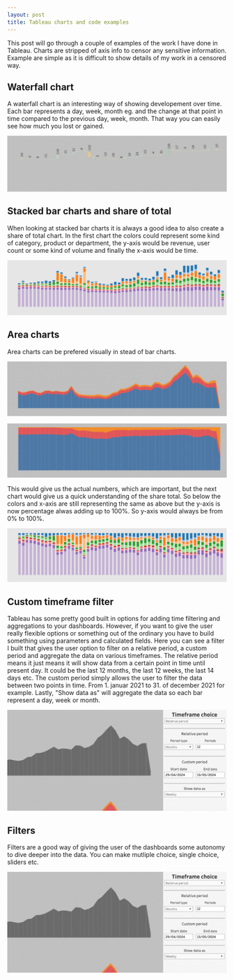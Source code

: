 ```yaml
---
layout: post
title: Tableau charts and code examples
---
```

<!--<img src="/images/fulls/01.jpg" class="fit image">-->
This post will go through a couple of examples of the work I have done in Tableau. Charts are stripped of axis info to censor any sensitive information. Example are simple as it is difficult to show details of my work in a censored way.

## Waterfall chart

A waterfall chart is an interesting way of showing developement over time. Each bar represents a day, week, month eg. and the change at that point in time compared to the previous day, week, month. That way you can easily see how much you lost or gained.

![png](/images/Tableau/waterfall.png)

## Stacked bar charts and share of total

When looking at stacked bar charts it is always a good idea to also create a share of total chart.
In the first chart the colors could represent some kind of category, product or department, the y-axis  would be revenue, user count or some kind of volume and finally the x-axis would be time.

![png](/images/Tableau/bars_clean.png)

## Area charts

Area charts can be prefered visually in stead of bar charts.

![png](/images/Tableau/area_clean.png)

![png](/images/Tableau/area_100%_clean.png)


This would give us the actual numbers, which are important, but the next chart would give us a quick understanding of the share total.
So below the colors and x-axis are still representing the same as above but the y-axis is now percentage alwas adding up to 100%. So y-axis would always be from 0% to 100%.

![png](/images/Tableau/100%.png)

## Custom timeframe filter

Tableau has some pretty good built in options for adding time filtering and aggregations to your dashboards. However, if you want to give the user really flexible options or something out of the ordinary you have to build something using parameters and calculated fields.
Here you can see a filter I built that gives the user option to filter on a relative period, a custom period and aggregate the data on various timeframes.
The relative period means it just means it will show data from a certain point in time until present day. It could be the last 12 months, the last 12 weeks, the last 14 days etc.
The custom period simply allows the user to filter the data between two points in time. From 1. januar 2021 to 31. of december 2021 for example.
Lastly, "Show data as" will aggregate the data so each bar represent a day, week or month.

![png](/images/Tableau/Timeframe.png)

## Filters

Filters are a good way of giving the user of the dashboards some autonomy to dive deeper into the data. You can make mutliple choice, single choice, sliders etc.

![png](/images/Tableau/Timeframe.png)

